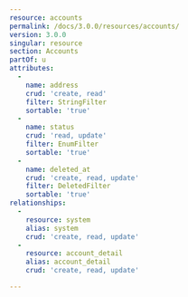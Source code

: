 ```yaml
---
resource: accounts
permalink: /docs/3.0.0/resources/accounts/
version: 3.0.0
singular: resource
section: Accounts
partOf: u
attributes:
  -
    name: address
    crud: 'create, read'
    filter: StringFilter
    sortable: 'true'
  -
    name: status
    crud: 'read, update'
    filter: EnumFilter
    sortable: 'true'
  -
    name: deleted_at
    crud: 'create, read, update'
    filter: DeletedFilter
    sortable: 'true'
relationships:
  -
    resource: system
    alias: system
    crud: 'create, read, update'
  -
    resource: account_detail
    alias: account_detail
    crud: 'create, read, update'

---
```

